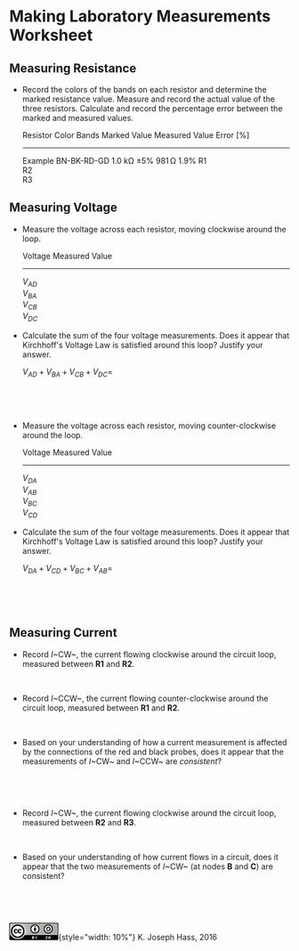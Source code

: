 # Making Laboratory Measurements Worksheet

## Measuring Resistance

-   Record the colors of the bands on each resistor and 
    determine the marked resistance value.
    Measure and record the actual value of the three resistors.
    Calculate and record the percentage error between the marked
    and measured values.

    Resistor  Color Bands  Marked Value  Measured Value  Error \[%\] 
    --------- ------------ ------------- --------------- ------------
    Example   BN-BK-RD-GD  1.0 kΩ ±5%    981 Ω           1.9%
    R1                                    
    R2                                    
    R3                                    

## Measuring Voltage

-   Measure the voltage across each resistor, moving clockwise around the loop.

      Voltage    Measured Value
      ---------- ----------------
      $V_{AD}$   
      $V_{BA}$   
      $V_{CB}$   
      $V_{DC}$   

-   Calculate the sum of the four voltage measurements. Does it appear that
    Kirchhoff's Voltage Law is satisfied around this loop? Justify your answer.

    $V_{AD} + V_{BA} + V_{CB} + V_{DC} =$

     

     

-   Measure the voltage across each resistor, moving counter-clockwise around
    the loop.

      Voltage    Measured Value
      ---------- ----------------
      $V_{DA}$   
      $V_{AB}$   
      $V_{BC}$   
      $V_{CD}$   

-   Calculate the sum of the four voltage measurements. Does it appear that
    Kirchhoff's Voltage Law is satisfied around this loop? Justify your answer.

    $V_{DA} + V_{CD} + V_{BC} + V_{AB} =$

     

     

## Measuring Current

-   Record *I*~CW~, the current flowing clockwise around the circuit loop,
    measured between **R1** and **R2**.

     

-   Record *I*~CCW~, the current flowing counter-clockwise around the circuit
    loop, measured between **R1** and **R2**.

     

-   Based on your understanding of how a current measurement is affected by the
    connections of the red and black probes, does it appear that the
    measurements of *I*~CW~ and *I*~CCW~ are *consistent*?

     

     

-   Record *I*~CW~, the current flowing clockwise around the circuit loop,
    measured between **R2** and **R3**.

     

-   Based on your understanding of how current flows in a circuit, does it
    appear that the two measurements of *I*~CW~ (at nodes **B** and **C**) are
    consistent?

     

     

![Creative Commons Attribution ShareAlike License](images/CC_BY_SA_40.png){style="width: 10%"} K. Joseph Hass, 2016
